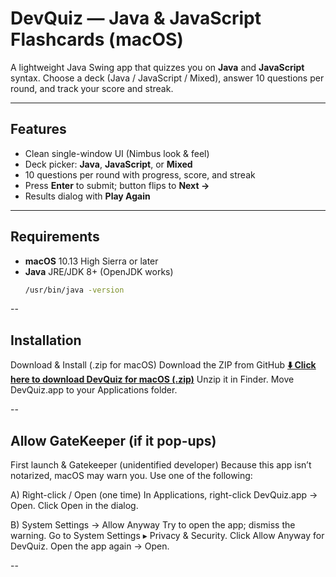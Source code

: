# DevQuiz — Java & JavaScript Flashcards (macOS)

A lightweight Java Swing app that quizzes you on **Java** and **JavaScript** syntax. Choose a deck (Java / JavaScript / Mixed), answer 10 questions per round, and track your score and streak.

---

## Features
- Clean single-window UI (Nimbus look & feel)
- Deck picker: **Java**, **JavaScript**, or **Mixed**
- 10 questions per round with progress, score, and streak
- Press **Enter** to submit; button flips to **Next →**
- Results dialog with **Play Again**

---

## Requirements
- **macOS** 10.13 High Sierra or later  
- **Java** JRE/JDK 8+ (OpenJDK works)
  ```bash
  /usr/bin/java -version

--

## Installation 

Download & Install (.zip for macOS)
Download the ZIP from GitHub [**⬇️ Click here to download DevQuiz for macOS (.zip)**](https://github.com/rbegin95/JavaAssignement4/releases/latest/download/DevQuiz.zip)
Unzip it in Finder.
Move DevQuiz.app to your Applications folder.

--

## Allow GateKeeper (if it pop-ups)

First launch & Gatekeeper (unidentified developer)
Because this app isn’t notarized, macOS may warn you. Use one of the following:

A) Right-click / Open (one time)
In Applications, right-click DevQuiz.app → Open.
Click Open in the dialog.

B) System Settings → Allow Anyway
Try to open the app; dismiss the warning.
Go to System Settings ▸ Privacy & Security.
Click Allow Anyway for DevQuiz.
Open the app again → Open.

-- 

 